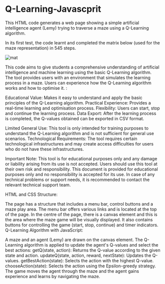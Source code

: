 

# Q-Learning-Javascprit
This HTML code generates a web page showing a simple artificial intelligence agent (Lemy) trying to traverse a maze using a Q-Learning algorithm. 

In its first test, the code learnt and completed the matrix below (used for the maze representation) in 545 steps.

![mat](https://github.com/user-attachments/assets/9d0f2d65-62cf-4650-81c7-3fed79ce493c)


This code aims to give students a comprehensive understanding of artificial intelligence and machine learning using the basic Q-Learning algorithm. The tool provides users with an environment that simulates the learning process in a maze. Users can experience how the Q-Learning algorithm works and how to optimise it.
:

Educational Value: Makes it easy to understand and apply the basic principles of the Q-Learning algorithm.
Practical Experience: Provides a real-time learning and optimisation process.
Flexibility: Users can start, stop and continue the learning process.
Data Export: After the learning process is completed, the Q-values obtained can be exported in CSV format.

Limited General Use: This tool is only intended for training purposes to understand the Q-Learning algorithm and is not sufficient for general use scenarios.
Technological Requirements: The tool requires certain technological infrastructures and may create access difficulties for users who do not have these infrastructures.

Important Note: This tool is for educational purposes only and any damage or liability arising from its use is not accepted. Users should use this tool at their own risk and responsibility. This document is provided for educational purposes only and no responsibility is accepted for its use. In case of any technical problems or support needs, it is recommended to contact the relevant technical support team.

HTML and CSS Structure:

The page has a structure that includes a menu bar, control buttons and a maze play area.
The menu bar offers various links and is located at the top of the page.
In the centre of the page, there is a canvas element and this is the area where the maze game will be visually displayed.
It also contains buttons for controlling the game (start, stop, continue) and timer indicators.
Q-Learning Algorithm with JavaScript:

A maze and an agent (Lemy) are drawn on the canvas element.
The Q-Learning algorithm is applied to update the agent's Q-values and select the best actions:
getQ(state, action): Returns the Q-value according to the given state and action.
updateQ(state, action, reward, nextState): Updates the Q-values.
getBestAction(state): Selects the action with the highest Q-value.
chooseAction(state): Selects the action using the Epsilon-greedy strategy.
The game moves the agent through the maze and the agent gains experience and learns by navigating the maze.
